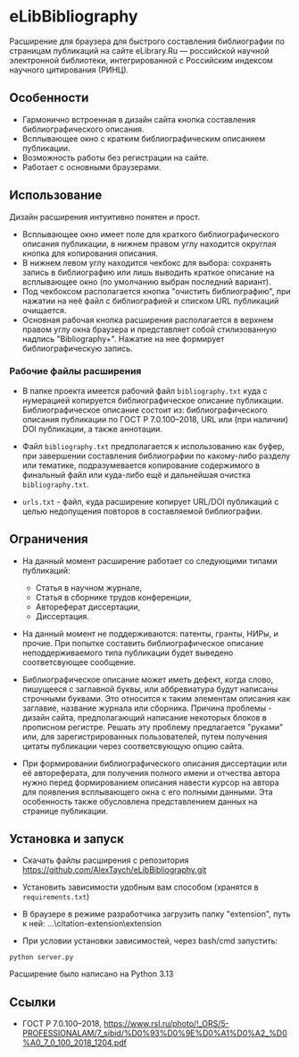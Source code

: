 
# eLibBibliography

Расширение для браузера для быстрого составления библиографии по страницам публикаций на сайте eLibrary.Ru — российской научной электронной библиотеки, интегрированной с Российским индексом научного цитирования (РИНЦ).
## Особенности

- Гармонично встроенная в дизайн сайта кнопка составления библиографического описания.
- Всплывающее окно с кратким библиографическим описанием публикации.
- Возможность работы без регистрации на сайте.
- Работает с основными браузерами.


## Использование

Дизайн расширения интуитивно понятен и прост. 
- Всплывающее окно имеет поле для краткого библиографического описания публикации, в нижнем правом углу находится округлая кнопка для копирования описания. 
- В нижнем левом углу находится чекбокс для выбора: сохранять запись в библиографию или лишь выводить краткое описание на всплывающее окно (по умолчанию выбран последний вариант). 
- Под чекбоксом располагается кнопка "очистить библиографию", при нажатии на неё файл с библиографией и списком URL публикаций очищается.
- Основная рабочая кнопка расширения располагается в верхнем правом углу окна браузера и представляет собой стилизованную надпись "Bibliography+". Нажатие на нее формирует библиографическую запись.


### Рабочие файлы расширения

- В папке проекта имеется рабочий файл `bibliography.txt` куда с  нумерацией копируется библиографическое описание публикации. Библиографическое описание состоит из: библиографического описания публикации по ГОСТ Р 7.0.100–2018, URL или (при наличии) DOI публикации, а также аннотации.

- Файл `bibliography.txt` предполагается к использованию как буфер, при завершении составления библиографии по какому-либо разделу или тематике, подразумевается копирование содержимого в финальный файл или куда-либо ещё и дальнейшая очистка `bibliography.txt`.

- `urls.txt` - файл, куда расширение копирует URL/DOI публикаций с целью недопущения повторов в составляемой библиографии.


## Ограничения

- На данный момент расширение работает со следующими типами публикаций:
    - Статья в научном журнале,
    - Статья в сборнике трудов конференции,
    - Автореферат диссертации,
    - Диссертация.

- На данный момент не поддерживаются: патенты, гранты, НИРы, и прочие. 
При попытке составить библиографическое описание неподдерживаемого типа публикации будет выведено соответсвующее сообщение.

- Библиографическое описание может иметь дефект, когда слово, пишущееся с заглавной буквы, или аббревиатура будут написаны строчными буквами. Это относится к таким элементам описания как заглавие, название журнала или сборника. Причина проблемы - дизайн сайта, предполагающий написание некоторых блоков в прописном регистре. Решать эту проблему предлагается "руками" или, для зарегистрированных пользователей, путем получения цитаты публикации через соответсвующую опцию сайта.

- При формировании библиографического описания диссертации или её автореферата, для получения полного имени и отчества автора нужно перед формированием описания навести курсор на автора для появления всплывающего окна с его полными данными. Эта особенность также обусловлена представлением данных на странице публикации.


## Установка и запуск

- Скачать файлы расширения с репозитория https://github.com/AlexTaych/eLibBibliography.git

- Установить зависимости удобным вам способом (хранятся в `requirements.txt`)

- В браузере в режиме разработчика загрузить папку "extension", путь к ней: ...\citation-extension\extension

- При условии установки зависимостей, через bash/cmd запустить: 
```
python server.py
```

Расширение было написано на Python 3.13

## Ссылки

- ГОСТ Р 7.0.100–2018, https://www.rsl.ru/photo/!_ORS/5-PROFESSIONALAM/7_sibid/%D0%93%D0%9E%D0%A1%D0%A2_%D0%A0_7_0_100_2018_1204.pdf